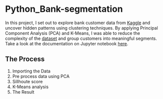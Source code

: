 # Python_Bank-segmentation


In this project, I set out to explore bank customer data from [Kaggle](https://www.kaggle.com/datasets/marusagar/bank-customer-attrition-insights) and uncover hidden patterns using clustering techniques. By applying Principal Component Analysis (PCA) and K-Means, I was able to reduce the complexity of the [dataset](https://github.com/ksmilda/Python_Bank-segmentation/blob/main/Bank-Customer-Attrition-Insights-Data.xlsx) and group customers into meaningful segments. Take a look at the documentation on Jupyter notebook [here](https://github.com/ksmilda/Python_Bank-segmentation/blob/main/kmeans-bank.ipynb).

## The Process
1. Importing the Data
2. Pre process data using PCA
3. Sillhoute score
4. K-Means analysis
5. The Result
